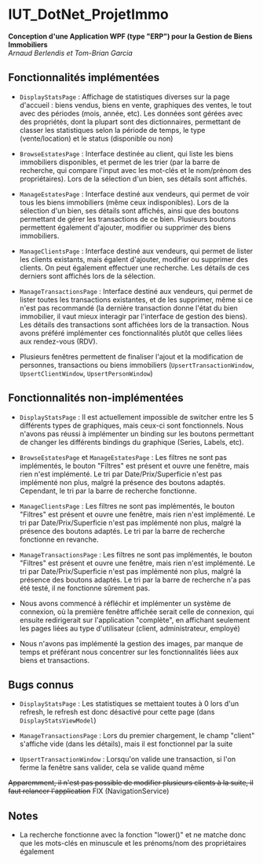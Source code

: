 
# IUT_DotNet_ProjetImmo
**Conception d'une Application WPF (type "ERP") pour la Gestion de Biens Immobiliers**  
*Arnaud Berlendis et Tom-Brian Garcia*

## Fonctionnalités implémentées
- `DisplayStatsPage` : Affichage de statistiques diverses sur la page d'accueil : biens vendus, biens en vente, graphiques des ventes, le tout avec des périodes (mois, année, etc). Les données sont gérées avec des propriétés, dont la plupart sont des dictionnaires, permettant de classer les statistiques selon la période de temps, le type (vente/location) et le status (disponible ou non)

- `BrowseEstatesPage` : Interface destinée au client, qui liste les biens immobiliers disponibles, et permet de les trier (par la barre de recherche, qui compare l'input avec les mot-clés et le nom/prénom des propriétaires). Lors de la sélection d'un bien, ses détails sont affichés.

- `ManageEstatesPage` : Interface destiné aux vendeurs, qui permet de voir tous les biens immobiliers (même ceux indisponibles). Lors de la sélection d'un bien, ses détails sont affichés, ainsi que des boutons permettant de gérer les transactions de ce bien. Plusieurs boutons permettent également d'ajouter, modifier ou supprimer des biens immobiliers.

- `ManageClientsPage` : Interface destiné aux vendeurs, qui permet de lister les clients existants, mais égalent d'ajouter, modifier ou supprimer des clients. On peut également effectuer une recherche. Les détails de ces derniers sont affichés lors de la sélection.

- `ManageTransactionsPage` : Interface destiné aux vendeurs, qui permet de lister toutes les transactions existantes, et de les supprimer, même si ce n'est pas recommandé (la dernière transaction donne l'état du bien immobilier, il vaut mieux interagir par l'interface de gestion des biens). Les détails des transactions sont affichées lors de la transaction. Nous avons préféré implémenter ces fonctionnalités plutôt que celles liées aux rendez-vous (RDV).

- Plusieurs fenêtres permettent de finaliser l'ajout et la modification de personnes, transactions ou biens immobiliers (`UpsertTransactionWindow`, `UpsertClientWindow`, `UpsertPersonWindow`)

## Fonctionnalités non-implémentées

- `DisplayStatsPage` : Il est actuellement impossible de switcher entre les 5 différents types de graphiques, mais ceux-ci sont fonctionnels. Nous n'avons pas réussi à implémenter un binding sur les boutons permettant de changer les différents bindings du graphique (Series, Labels, etc).

- `BrowseEstatesPage` et `ManageEstatesPage` : Les filtres ne sont pas implémentés, le bouton "Filtres" est présent et ouvre une fenêtre, mais rien n'est implémenté. Le tri par Date/Prix/Superficie n'est pas implémenté non plus, malgré la présence des boutons adaptés. Cependant, le tri par la barre de recherche fonctionne.

- `ManageClientsPage` : Les filtres ne sont pas implémentés, le bouton "Filtres" est présent et ouvre une fenêtre, mais rien n'est implémenté. Le tri par Date/Prix/Superficie n'est pas implémenté non plus, malgré la présence des boutons adaptés. Le tri par la barre de recherche fonctionne en revanche.

- `ManageTransactionsPage` : Les filtres ne sont pas implémentés, le bouton "Filtres" est présent et ouvre une fenêtre, mais rien n'est implémenté. Le tri par Date/Prix/Superficie n'est pas implémenté non plus, malgré la présence des boutons adaptés. Le tri par la barre de recherche n'a pas été testé, il ne fonctionne sûrement pas.

- Nous avons commencé à réfléchir et implémenter un système de connexion, où la première fenêtre affichée serait celle de connexion, qui ensuite redirigerait sur l'application "complète", en affichant seulement les pages liées au type d'utilisateur (client, administrateur, employé)

- Nous n'avons pas implémenté la gestion des images, par manque de temps et préférant nous concentrer sur les fonctionnalités liées aux biens et transactions.

## Bugs connus

- `DisplayStatsPage` : Les statistiques se mettaient toutes à 0 lors d'un refresh, le refresh est donc désactivé pour cette page (dans `DisplayStatsViewModel`)

- `ManageTransactionsPage` : Lors du premier chargement, le champ "client" s'affiche vide (dans les détails), mais il est fonctionnel par la suite

- `UpsertTransactionWindow` : Lorsqu'on valide une transaction, si l'on ferme la fenêtre sans valider, cela se valide quand même

~~Apparemment, il n'est pas possible de modifier plusieurs clients à la suite, il faut relancer l'application~~ FIX (NavigationService)

## Notes

- La recherche fonctionne avec la fonction "lower()" et ne matche donc que les mots-clés en minuscule et les prénoms/nom des propriétaires également

